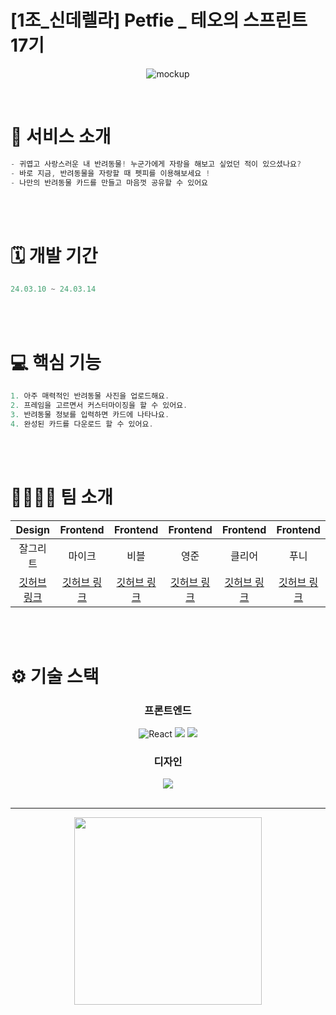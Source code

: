 # [1조_신데렐라] Petfie _ 테오의 스프린트 17기


<p align="center">
    <img src="https://github.com/Petfie/Petfie/assets/56632443/f2998e5f-8dfa-4082-aaf2-7c893da5baf1" alt="mockup">
</p>

<br >


# 💼 서비스 소개

```jsx
- 귀엽고 사랑스러운 내 반려동물! 누군가에게 자랑을 해보고 싶었던 적이 있으셨나요?
- 바로 지금, 반려동물을 자랑할 때 펫피를 이용해보세요 !
- 나만의 반려동물 카드를 만들고 마음껏 공유할 수 있어요
```

<br >
<br >

# 🗓️ 개발 기간

```jsx
24.03.10 ~ 24.03.14
```

<br >
<br >

# 💻 핵심 기능

```jsx
1. 아주 매력적인 반려동물 사진을 업로드해요.
2. 프레임을 고르면서 커스터마이징을 할 수 있어요.
3. 반려동물 정보를 입력하면 카드에 나타나요.
4. 완성된 카드를 다운로드 할 수 있어요.
```

<br >
<br >

# 👨‍👩‍👧‍👦 팀 소개

|                Design                |     Frontend     |     Frontend     |     Frontend     |     Frontend     |     Frontend     |
| :----------------------------------: | :--------------: | :--------------: | :--------------: | :--------------: | :--------------: |
|              잘그리트                |     마이크        |        비블       |      영준      |      클리어        |    푸니 |
| [깃허브 링크](https://github.com/Zalgritte) | [깃허브 링크](https://github.com/mg5566) | [깃허브 링크](https://github.com/gyflsakfn) | [깃허브 링크](https://github.com/youngjun0427) | [깃허브 링크](https://github.com/chanshin00) | [깃허브 링크](https://github.com/siwon99) |

<br>
<br>

# ⚙️ 기술 스택

<div align="middle">

### 프론트엔드

![React](https://img.shields.io/badge/react-%2320232a.svg?style=for-the-badge&logo=react&logoColor=%2361DAFB)
<img src="https://img.shields.io/badge/TypeScript-3178C6?style=for-the-badge&logo=typescript&logoColor=white">
<img src="https://img.shields.io/badge/next.js-000000?style=for-the-badge&logo=nextdotjs&logoColor=white">


### 디자인

<img src="https://img.shields.io/badge/Figma-F24E1E?style=for-the-badge&logo=Figma&logoColor=white">

<br/>
<br/>

- - -

<p align="center">
  <img src="https://github.com/solssak/teo-sprint-template/assets/107416133/b9616006-c8a2-4a39-a5cb-67d200cb1a84" width="300" height="300"/>
</p>

